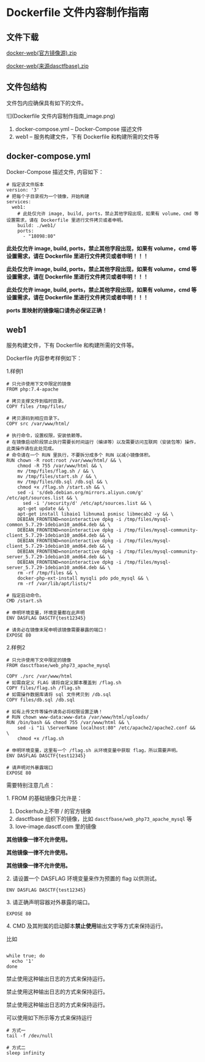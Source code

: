 # Dockerfile 文件内容制作指南
文件下载
----

[docker-web(官方镜像源).zip](../%E6%96%87%E4%BB%B6%E4%B8%8B%E8%BD%BD/docker-web(%E5%AE%98%E6%96%B9%E9%95%9C%E5%83%8F%E6%BA%90).zip)

[docker-web(来源dasctfbase).zip](../%E6%96%87%E4%BB%B6%E4%B8%8B%E8%BD%BD/docker-web(%E6%9D%A5%E6%BA%90dasctfbase).zip)

文件包结构
-----

文件包内应确保具有如下的文件。

![](Dockerfile 文件内容制作指南_image.png)

1.  docker-compose.yml – Docker-Compose 描述文件
2.  web1 – 服务构建文件，下有 Dockerfile 和构建所需的文件等

docker-compose.yml
------------------

Docker-Compose 描述文件, 内容如下：

```
# 指定该文件版本
version: '3'
# 把每个子目录视为一个镜像，开始构建
services:
  web1:
    # 此处仅允许 image, build, ports，禁止其他字段出现，如果有 volume，cmd 等设置需求，请在 Dockerfile 里进行文件拷贝或者申明。
    build: ./web1/
    ports:
      - "18098:80"

```

**此处仅允许 image, build, ports，禁止其他字段出现，如果有 volume，cmd 等设置需求，请在 Dockerfile 里进行文件拷贝或者申明！！！**

**此处仅允许 image, build, ports，禁止其他字段出现，如果有 volume，cmd 等设置需求，请在 Dockerfile 里进行文件拷贝或者申明！！！**

**此处仅允许 image, build, ports，禁止其他字段出现，如果有 volume，cmd 等设置需求，请在 Dockerfile 里进行文件拷贝或者申明！！！**

**ports 里映射的镜像端口请务必保证正确！**

web1
----

服务构建文件，下有 Dockerfile 和构建所需的文件等。

Dockerfile 内容参考样例如下：

1.样例1 

```
# 只允许使用下文中限定的镜像
FROM php:7.4-apache

# 拷贝支撑文件到临时目录。
COPY files /tmp/files/

# 拷贝源码到相应目录下。
COPY src /var/www/html/

# 执行命令，设置权限，安装依赖等。
# 在镜像启动阶段禁止执行需要长时间运行（编译等）以及需要访问互联网（安装包等）操作，此类操作请在此处完成。
# 命令请在一个 RUN 里执行，不要拆分成多个 RUN 以减小镜像体积。
RUN chown -R root:root /var/www/html/ && \
    chmod -R 755 /var/www/html && \
    mv /tmp/files/flag.sh / && \
    mv /tmp/files/start.sh / && \
    mv /tmp/files/db.sql /db.sql && \
    chmod +x /flag.sh /start.sh && \
    sed -i 's/deb.debian.org/mirrors.aliyun.com/g' /etc/apt/sources.list && \
	  sed -i '/security/d' /etc/apt/sources.list && \
    apt-get update && \
    apt-get install libaio1 libnuma1 psmisc libmecab2 -y && \
    DEBIAN_FRONTEND=noninteractive dpkg -i /tmp/files/mysql-common_5.7.29-1debian10_amd64.deb && \
    DEBIAN_FRONTEND=noninteractive dpkg -i /tmp/files/mysql-community-client_5.7.29-1debian10_amd64.deb && \
    DEBIAN_FRONTEND=noninteractive dpkg -i /tmp/files/mysql-client_5.7.29-1debian10_amd64.deb && \
    DEBIAN_FRONTEND=noninteractive dpkg -i /tmp/files/mysql-community-server_5.7.29-1debian10_amd64.deb && \
    DEBIAN_FRONTEND=noninteractive dpkg -i /tmp/files/mysql-server_5.7.29-1debian10_amd64.deb && \
    rm -rf /tmp/files && \
    docker-php-ext-install mysqli pdo pdo_mysql && \
    rm -rf /var/lib/apt/lists/*

# 指定启动命令。
CMD /start.sh

# 申明环境变量，环境变量都在此声明
ENV DASFLAG DASCTF{test12345}

# 请务必在镜像末尾申明该镜像需要暴露的端口！
EXPOSE 80
```

2.样例2

```
# 只允许使用下文中限定的镜像
FROM dasctfbase/web_php73_apache_mysql

COPY ./src /var/www/html
# 如需自定义 FLAG 请将自定义脚本覆盖到 /flag.sh
COPY files/flag.sh /flag.sh
# 如需操作数据库请将 sql 文件拷贝到 /db.sql
COPY files/db.sql /db.sql

# 如有上传文件等操作请务必将权限设置正确！
# RUN chown www-data:www-data /var/www/html/uploads/
RUN /bin/bash && chmod 755 /var/www/html && \
    sed -i "1i \ServerName localhost:80" /etc/apache2/apache2.conf && \
    chmod +x /flag.sh

# 申明环境变量，这里有一个 /flag.sh 从环境变量中获取 flag，所以需要声明。
ENV DASFLAG DASCTF{test12345}

# 请声明对外暴露端口
EXPOSE 80
```

需要特别注意几点：

1\. FROM 的基础镜像只允许是：

1.   Dockerhub上不带 / 的官方镜像
2.  dasctfbase 组织下的镜像，比如 `dasctfbase/web_php73_apache_mysql` 等
3.  love-image.dasctf.com 里的镜像
    

**其他镜像一律不允许使用。**

**其他镜像一律不允许使用。**

**其他镜像一律不允许使用。**

2\. 请设置一个 DASFLAG 环境变量来作为预置的 flag 以供测试。

`ENV DASFLAG DASCTF{test12345}`

3\. 请正确声明容器对外暴露的端口。

`EXPOSE 80`

4\. CMD 及其附属的启动脚本**禁止使用**输出文字等方式来保持运行。

比如

```

while true; do
  echo '1'
done
```

禁止使用这种输出日志的方式来保持运行。

禁止使用这种输出日志的方式来保持运行。

禁止使用这种输出日志的方式来保持运行。

可以使用如下所示等方式来保持运行

```
# 方式一
tail -f /dev/null

# 方式二
sleep infinity
```